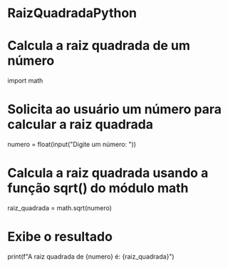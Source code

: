 # RaizQuadradaPython
# Calcula a raiz quadrada de um número

import math

# Solicita ao usuário um número para calcular a raiz quadrada
numero = float(input("Digite um número: "))

# Calcula a raiz quadrada usando a função sqrt() do módulo math
raiz_quadrada = math.sqrt(numero)

# Exibe o resultado
print(f"A raiz quadrada de {numero} é: {raiz_quadrada}")
